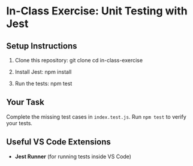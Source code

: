 # In-Class Exercise: Unit Testing with Jest

## Setup Instructions

1. Clone this repository: 
git clone <repo-link> cd in-class-exercise

2. Install Jest:
npm install

3. Run the tests:
npm test

##  Your Task
Complete the missing test cases in `index.test.js`. Run `npm test` to verify your tests.

##  Useful VS Code Extensions
- **Jest Runner** (for running tests inside VS Code)


